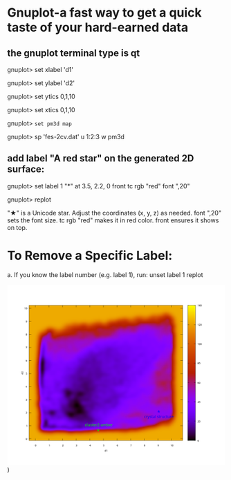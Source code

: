 # Gnuplot-a fast way to get a quick taste of your hard-earned data
## the gnuplot terminal type is qt

gnuplot> set xlabel 'd1'

gnuplot> set ylabel 'd2'

gnuplot> set ytics 0,1,10

gnuplot> set xtics 0,1,10

gnuplot> ``set pm3d map``


gnuplot> sp 'fes-2cv.dat' u 1:2:3 w pm3d

## add label "A red star" on the generated 2D surface:
gnuplot> set label 1 "*" at 3.5, 2.2, 0 front tc rgb "red" font ",20"

gnuplot> replot

"★" is a Unicode star.
Adjust the coordinates (x, y, z) as needed.
font ",20" sets the font size.
tc rgb "red" makes it in red color.
front ensures it shows on top.

# To Remove a Specific Label:

a. If you know the label number (e.g. label 1), run:
unset label 1
replot


![adding labels](https://github.com/HuixiaLuScienceRocks/gnuplot_tricks/blob/main/fes-2cv.png))
